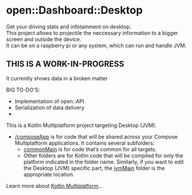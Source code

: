 # open::Dashboard::Desktop

Get your driving stats and infotainment on desktop.       
This project allows to projectile the neccessary information to a bigger screen and outside the device.        
It can be on a raspberry pi or any system, which can run and handle JVM.

## THIS IS A WORK-IN-PROGRESS

It currently shows data in a broken matter


BIG TO-DO'S:
- Implementation of open::API
- Serialization of data delivery
- 

This is a Kotlin Multiplatform project targeting Desktop (JVM).

* [/composeApp](./composeApp/src) is for code that will be shared across your Compose Multiplatform applications.
  It contains several subfolders:
  - [commonMain](./composeApp/src/commonMain/kotlin) is for code that’s common for all targets.
  - Other folders are for Kotlin code that will be compiled for only the platform indicated in the folder name.
    Similarly, if you want to edit the Desktop (JVM) specific part, the [jvmMain](./composeApp/src/jvmMain/kotlin)
    folder is the appropriate location.


Learn more about [Kotlin Multiplatform](https://www.jetbrains.com/help/kotlin-multiplatform-dev/get-started.html)…
